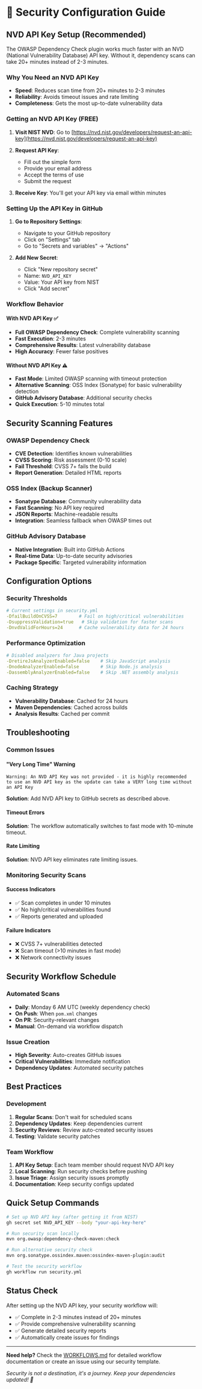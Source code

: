 # 🔐 Security Configuration Guide

## NVD API Key Setup (Recommended)

The OWASP Dependency Check plugin works much faster with an NVD (National Vulnerability Database) API key. Without it, dependency scans can take 20+ minutes instead of 2-3 minutes.

### Why You Need an NVD API Key

- **Speed**: Reduces scan time from 20+ minutes to 2-3 minutes
- **Reliability**: Avoids timeout issues and rate limiting
- **Completeness**: Gets the most up-to-date vulnerability data

### Getting an NVD API Key (FREE)

1. **Visit NIST NVD**: Go to [https://nvd.nist.gov/developers/request-an-api-key](https://nvd.nist.gov/developers/request-an-api-key)

2. **Request API Key**:
   - Fill out the simple form
   - Provide your email address
   - Accept the terms of use
   - Submit the request

3. **Receive Key**: You'll get your API key via email within minutes

### Setting Up the API Key in GitHub

1. **Go to Repository Settings**:
   - Navigate to your GitHub repository
   - Click on "Settings" tab
   - Go to "Secrets and variables" → "Actions"

2. **Add New Secret**:
   - Click "New repository secret"
   - Name: `NVD_API_KEY`
   - Value: Your API key from NIST
   - Click "Add secret"

### Workflow Behavior

#### With NVD API Key ✅
- **Full OWASP Dependency Check**: Complete vulnerability scanning
- **Fast Execution**: 2-3 minutes
- **Comprehensive Results**: Latest vulnerability database
- **High Accuracy**: Fewer false positives

#### Without NVD API Key ⚠️
- **Fast Mode**: Limited OWASP scanning with timeout protection
- **Alternative Scanning**: OSS Index (Sonatype) for basic vulnerability detection
- **GitHub Advisory Database**: Additional security checks
- **Quick Execution**: 5-10 minutes total

## Security Scanning Features

### OWASP Dependency Check
- **CVE Detection**: Identifies known vulnerabilities
- **CVSS Scoring**: Risk assessment (0-10 scale)
- **Fail Threshold**: CVSS 7+ fails the build
- **Report Generation**: Detailed HTML reports

### OSS Index (Backup Scanner)
- **Sonatype Database**: Community vulnerability data
- **Fast Scanning**: No API key required
- **JSON Reports**: Machine-readable results
- **Integration**: Seamless fallback when OWASP times out

### GitHub Advisory Database
- **Native Integration**: Built into GitHub Actions
- **Real-time Data**: Up-to-date security advisories
- **Package Specific**: Targeted vulnerability information

## Configuration Options

### Security Thresholds
```yaml
# Current settings in security.yml
-DfailBuildOnCVSS=7        # Fail on high/critical vulnerabilities
-DsuppressValidation=true   # Skip validation for faster scans
-DnvdValidForHours=24      # Cache vulnerability data for 24 hours
```

### Performance Optimization
```yaml
# Disabled analyzers for Java projects
-DretireJsAnalyzerEnabled=false    # Skip JavaScript analysis
-DnodeAnalyzerEnabled=false        # Skip Node.js analysis
-DassemblyAnalyzerEnabled=false    # Skip .NET assembly analysis
```

### Caching Strategy
- **Vulnerability Database**: Cached for 24 hours
- **Maven Dependencies**: Cached across builds
- **Analysis Results**: Cached per commit

## Troubleshooting

### Common Issues

#### "Very Long Time" Warning
```
Warning: An NVD API Key was not provided - it is highly recommended
to use an NVD API key as the update can take a VERY long time without an API Key
```
**Solution**: Add NVD API key to GitHub secrets as described above.

#### Timeout Errors
**Solution**: The workflow automatically switches to fast mode with 10-minute timeout.

#### Rate Limiting
**Solution**: NVD API key eliminates rate limiting issues.

### Monitoring Security Scans

#### Success Indicators
- ✅ Scan completes in under 10 minutes
- ✅ No high/critical vulnerabilities found
- ✅ Reports generated and uploaded

#### Failure Indicators
- ❌ CVSS 7+ vulnerabilities detected
- ❌ Scan timeout (>10 minutes in fast mode)
- ❌ Network connectivity issues

## Security Workflow Schedule

### Automated Scans
- **Daily**: Monday 6 AM UTC (weekly dependency check)
- **On Push**: When `pom.xml` changes
- **On PR**: Security-relevant changes
- **Manual**: On-demand via workflow dispatch

### Issue Creation
- **High Severity**: Auto-creates GitHub issues
- **Critical Vulnerabilities**: Immediate notification
- **Dependency Updates**: Automated security patches

## Best Practices

### Development
1. **Regular Scans**: Don't wait for scheduled scans
2. **Dependency Updates**: Keep dependencies current
3. **Security Reviews**: Review auto-created security issues
4. **Testing**: Validate security patches

### Team Workflow
1. **API Key Setup**: Each team member should request NVD API key
2. **Local Scanning**: Run security checks before pushing
3. **Issue Triage**: Assign security issues promptly
4. **Documentation**: Keep security configs updated

## Quick Setup Commands

```bash
# Set up NVD API key (after getting it from NIST)
gh secret set NVD_API_KEY --body "your-api-key-here"

# Run security scan locally
mvn org.owasp:dependency-check-maven:check

# Run alternative security check
mvn org.sonatype.ossindex.maven:ossindex-maven-plugin:audit

# Test the security workflow
gh workflow run security.yml
```

## Status Check

After setting up the NVD API key, your security workflow will:
- ✅ Complete in 2-3 minutes instead of 20+ minutes
- ✅ Provide comprehensive vulnerability scanning
- ✅ Generate detailed security reports
- ✅ Automatically create issues for findings

---

**Need help?** Check the [WORKFLOWS.md](WORKFLOWS.md) for detailed workflow documentation or create an issue using our security template.

*Security is not a destination, it's a journey. Keep your dependencies updated! 🔐*
